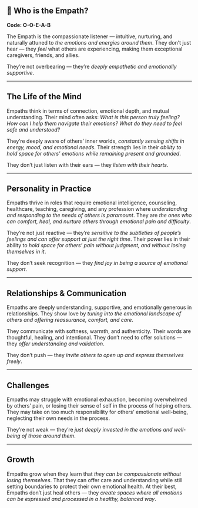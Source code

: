 ## 🌿 Who is the Empath?  
**Code: O-O-E-A-B**

The Empath is the compassionate listener — intuitive, nurturing, and naturally attuned to *the emotions and energies around them*. They don’t just hear — they *feel* what others are experiencing, making them exceptional caregivers, friends, and allies.

They’re not overbearing — they’re *deeply empathetic and emotionally supportive*.

---

## The Life of the Mind

Empaths think in terms of connection, emotional depth, and mutual understanding. Their mind often asks: *What is this person truly feeling? How can I help them navigate their emotions? What do they need to feel safe and understood?*

They’re deeply aware of others’ inner worlds, *constantly sensing shifts in energy, mood, and emotional needs*. Their strength lies in their *ability to hold space for others' emotions while remaining present and grounded*.

They don’t just listen with their ears — they *listen with their hearts*.

---

## Personality in Practice

Empaths thrive in roles that require emotional intelligence, counseling, healthcare, teaching, caregiving, and any profession where *understanding and responding to the needs of others is paramount*. They are *the ones who can comfort, heal, and nurture others through emotional pain and difficulty*.

They’re not just reactive — they’re *sensitive to the subtleties of people’s feelings and can offer support at just the right time*. Their power lies in their ability to *hold space for others’ pain without judgment, and without losing themselves in it*.

They don’t seek recognition — they *find joy in being a source of emotional support*.

---

## Relationships & Communication

Empaths are deeply understanding, supportive, and emotionally generous in relationships. They show love by *tuning into the emotional landscape of others and offering reassurance, comfort, and care*.

They communicate with softness, warmth, and authenticity. Their words are thoughtful, healing, and intentional. They don’t need to offer solutions — they *offer understanding and validation*.

They don’t push — they *invite others to open up and express themselves freely*.

---

## Challenges

Empaths may struggle with emotional exhaustion, becoming overwhelmed by others’ pain, or losing their sense of self in the process of helping others. They may take on too much responsibility for others’ emotional well-being, neglecting their own needs in the process.

They’re not weak — they’re *just deeply invested in the emotions and well-being of those around them*.

---

## Growth

Empaths grow when they learn that *they can be compassionate without losing themselves*. That they can offer care and understanding while still setting boundaries to protect their own emotional health. At their best, Empaths don’t just heal others — they *create spaces where all emotions can be expressed and processed in a healthy, balanced way*.
